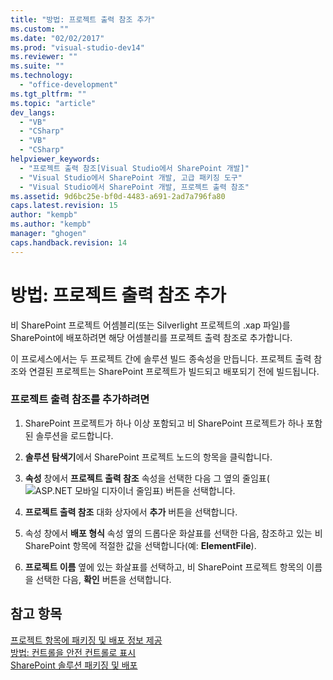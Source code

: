 ```yaml
---
title: "방법: 프로젝트 출력 참조 추가"
ms.custom: ""
ms.date: "02/02/2017"
ms.prod: "visual-studio-dev14"
ms.reviewer: ""
ms.suite: ""
ms.technology: 
  - "office-development"
ms.tgt_pltfrm: ""
ms.topic: "article"
dev_langs: 
  - "VB"
  - "CSharp"
  - "VB"
  - "CSharp"
helpviewer_keywords: 
  - "프로젝트 출력 참조[Visual Studio에서 SharePoint 개발]"
  - "Visual Studio에서 SharePoint 개발, 고급 패키징 도구"
  - "Visual Studio에서 SharePoint 개발, 프로젝트 출력 참조"
ms.assetid: 9d6bc25e-bf0d-4483-a691-2ad7a796fa80
caps.latest.revision: 15
author: "kempb"
ms.author: "kempb"
manager: "ghogen"
caps.handback.revision: 14
---
```

# 방법: 프로젝트 출력 참조 추가
  비 SharePoint 프로젝트 어셈블리\(또는 Silverlight 프로젝트의 .xap 파일\)를 SharePoint에 배포하려면 해당 어셈블리를 프로젝트 출력 참조로 추가합니다.  
  
 이 프로세스에서는 두 프로젝트 간에 솔루션 빌드 종속성을 만듭니다.  프로젝트 출력 참조와 연결된 프로젝트는 SharePoint 프로젝트가 빌드되고 배포되기 전에 빌드됩니다.  
  
### 프로젝트 출력 참조를 추가하려면  
  
1.  SharePoint 프로젝트가 하나 이상 포함되고 비 SharePoint 프로젝트가 하나 포함된 솔루션을 로드합니다.  
  
2.  **솔루션 탐색기**에서 SharePoint 프로젝트 노드의 항목을 클릭합니다.  
  
3.  **속성** 창에서 **프로젝트 출력 참조** 속성을 선택한 다음 그 옆의 줄임표\(![ASP.NET 모바일 디자이너 줄임표](~/sharepoint/media/mwellipsis.gif "ASP.NET 모바일 디자이너 줄임표")\) 버튼을 선택합니다.  
  
4.  **프로젝트 출력 참조** 대화 상자에서 **추가** 버튼을 선택합니다.  
  
5.  속성 창에서 **배포 형식** 속성 옆의 드롭다운 화살표를 선택한 다음, 참조하고 있는 비 SharePoint 항목에 적절한 값을 선택합니다\(예: **ElementFile**\).  
  
6.  **프로젝트 이름** 옆에 있는 화살표를 선택하고, 비 SharePoint 프로젝트 항목의 이름을 선택한 다음, **확인** 버튼을 선택합니다.  
  
## 참고 항목  
 [프로젝트 항목에 패키징 및 배포 정보 제공](../sharepoint/providing-packaging-and-deployment-information-in-project-items.md)   
 [방법: 컨트롤을 안전 컨트롤로 표시](../sharepoint/how-to-mark-controls-as-safe-controls.md)   
 [SharePoint 솔루션 패키징 및 배포](../sharepoint/packaging-and-deploying-sharepoint-solutions.md)  
  
  